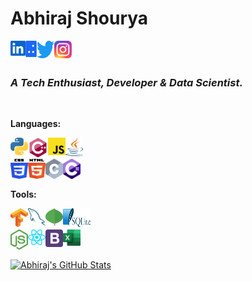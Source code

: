 # Abhiraj Shourya

<a href="https://www.linkedin.com/in/abhirajshourya/"><img align="left" alt="LinkedIn" width="24px" src="icons/linkedin-icon.svg" /></a>
<a href="https://jovian.ai/abhirajshourya"><img align="left" alt="Jovian" width="18px" src="icons/jovian.png" /></a>
<a href="https://twitter.com/abhirajshourya"><img align="left" alt="Twitter" width="28px" height="28px" src="icons/twitter.svg" /></a>
<a href="https://instagram.com/abhirajshourya"><img align="left" alt="Instagram" width="28px" src="icons/instagram-icon.svg" style="" /></a>

</br>
</br>

### **_A Tech Enthusiast, Developer & Data Scientist._**

<br>

**Languages:**

<img align="left" width="28px" src="icons/python.svg" />
<img align="left" width="32px" src="icons/cplusplus-original.svg" />
<img align="left" width="28px" src="icons/javascript.svg" />
<img align="left" width="28px" height="30px" src="icons/java.svg" />
<br>
<br>
<img align="left" width="28px" height="32px" src="icons/css-3.svg" />
<img align="left" width="28px" height="32px" src="icons/html-5.svg" />
<img align="left" width="28px" src="icons/c.svg" />
<img align="left" width="28px" src="icons/c-sharp.svg" />

<br>
<br>

**Tools:**

<img align="left" width="28px" src="icons/tensorflow.svg" />
<img align="left" width="28px" src="icons/mysql.svg" />
<img align="left" width="28px" height="28px" src="icons/mongodb-icon.svg" />
<img align="left" width="44px" height="30px" src="icons/sqlite.svg" />
<br>
<br>
<img align="left" width="28px" src="icons/nodejs-icon.svg" />
<img align="left" width="28px" src="icons/react.svg" />
<img align="left" width="28px" src="icons/bootstrap.svg" />
<img align="left" width="28px" src="icons/microsoft-office-excel.svg" />

<br>
<br>

[![Abhiraj's GitHub Stats](https://github-readme-stats.vercel.app/api?username=abhirajshourya&count_private=true&hide=issues,prs&theme=tokyonight)]()
